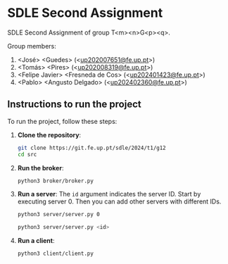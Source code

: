 # SDLE Second Assignment

SDLE Second Assignment of group T&lt;m&gt;&lt;n&gt;G&lt;p&gt;&lt;q&gt;.

Group members:

1. &lt;José&gt; &lt;Guedes&gt; (&lt;up202007651@fe.up.pt&gt;)
2. &lt;Tomás&gt; &lt;Pires&gt; (&lt;up202008319@fe.up.pt&gt;)
3. &lt;Felipe Javier&gt; &lt;Fresneda de Cos&gt; (&lt;up202401423@fe.up.pt&gt;)
4. &lt;Pablo&gt; &lt;Angusto Delgado&gt; (&lt;up202402360@fe.up.pt&gt;)

## Instructions to run the project

To run the project, follow these steps:

1. **Clone the repository**:
    ```bash
    git clone https://git.fe.up.pt/sdle/2024/t1/g12
    cd src
    ```

2. **Run the broker**:
    ```bash
    python3 broker/broker.py
    ```

3. **Run a server**:
    The `id` argument indicates the server ID. Start by executing server 0. Then you can add other servers with different IDs.
    ```bash
    python3 server/server.py 0
    ```
    ```bash
    python3 server/server.py <id>
    ```

4. **Run a client**:
    ```bash
    python3 client/client.py
    ```
